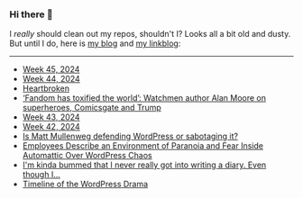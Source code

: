 ### Hi there 👋

I _really_ should clean out my repos, shouldn't I? Looks all a bit old and dusty. But until I do, here is [my blog](https://lostfocus.de/) and [my linkblog](https://dominikschwind.com/links):

--- 

<!-- POST-LIST:START -->
- [Week 45, 2024](https://lostfocus.de/2024/11/12/week-45-2024/)
- [Week 44, 2024](https://lostfocus.de/2024/11/03/week-44-2024/)
- [Heartbroken](https://sarah-savage.com/heartbroken/)
- [‘Fandom has toxified the world’: Watchmen author Alan Moore on superheroes, Comicsgate and Trump](https://www.theguardian.com/books/2024/oct/26/fandom-has-toxified-the-world-watchmen-author-alan-moore-on-superheroes-comicsgate-and-trump)
- [Week 43, 2024](https://lostfocus.de/2024/10/27/week-43-2024/)
- [Week 42, 2024](https://lostfocus.de/2024/10/20/week-42-2024/)
- [Is Matt Mullenweg defending WordPress or sabotaging it?](https://torment-nexus.mathewingram.com/is-matt-mullenweg-defending-wordpress-or-sabotaging-it/)
- [Employees Describe an Environment of Paranoia and Fear Inside Automattic Over WordPress Chaos](https://www.404media.co/automattic-buyout-offer-wordpress-matt-mullenweg/)
- [I&#39;m kinda bummed that I never really got into writing a diary. Even though I…](https://lostfocus.de/2024/10/15/233326/)
- [Timeline of the WordPress Drama](https://duerrenberger.dev/blog/2024/10/08/timeline-of-the-wordpress-drama/)
<!-- POST-LIST:END -->

<!--
**lostfocus/lostfocus** is a ✨ _special_ ✨ repository because its `README.md` (this file) appears on your GitHub profile.

Here are some ideas to get you started:

- 🔭 I’m currently working on ...
- 🌱 I’m currently learning ...
- 👯 I’m looking to collaborate on ...
- 🤔 I’m looking for help with ...
- 💬 Ask me about ...
- 📫 How to reach me: ...
- 😄 Pronouns: ...
- ⚡ Fun fact: ...
-->
